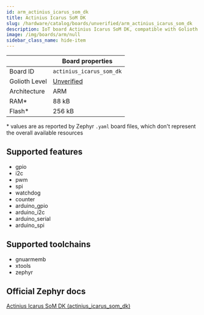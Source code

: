 ```yaml
---
id: arm_actinius_icarus_som_dk
title: Actinius Icarus SoM DK
slug: /hardware/catalog/boards/unverified/arm_actinius_icarus_som_dk
description: IoT board Actinius Icarus SoM DK, compatible with Golioth at unverified level.
image: /img/boards/arm/null
sidebar_class_name: hide-item
---
```


[//]: # (This is an auto-generated file, do not edit! Changes to it will be lost upon re-generation)



|                | Board properties     |
| -------------  | -------------------- |
| Board ID       | `actinius_icarus_som_dk` |
| Golioth Level  | [Unverified](/hardware#unverified-boards) |
| Architecture   | ARM |
| RAM*           | 88 kB |
| Flash*         | 256 kB |

\* values are as reported by Zephyr `.yaml` board files, which don't represent the overall available resources



## Supported features

* gpio
* i2c
* pwm
* spi
* watchdog
* counter
* arduino_gpio
* arduino_i2c
* arduino_serial
* arduino_spi

## Supported toolchains

* gnuarmemb
* xtools
* zephyr

## Official Zephyr docs

[Actinius Icarus SoM DK (actinius_icarus_som_dk)](https://docs.zephyrproject.org/latest/boards/arm/actinius_icarus_som_dk/doc/index.html)
